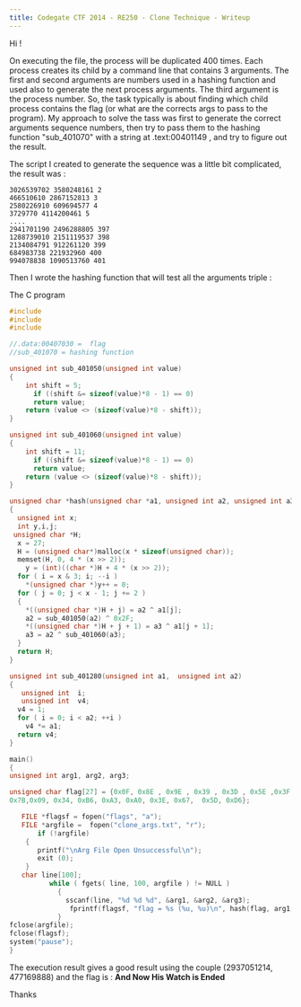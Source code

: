 ```yaml
---
title: Codegate CTF 2014 - RE250 - Clone Technique - Writeup
---
```


Hi !

On executing the file, the process will be duplicated 400 times. Each process creates its child by a command line that contains 3 arguments. The first and second arguments are numbers used in a hashing function and used also to generate the next process arguments. The third argument is the process number.
So, the task typically is about finding which child process contains the flag (or what are the corrects args to pass to the program).
My approach to solve the tass was first to generate the correct arguments sequence numbers, then try to pass them to the hashing function "sub_401070" with a string at .text:00401149 , and try to figure out the result.
<!--more-->
The script I created to generate the sequence was a little bit complicated, the result was :

    3026539702 3580248161 2
    466510610 2867152813 3
    2580226910 609694577 4
    3729770 4114200461 5
    ....
    2941701190 2496288805 397
    1288739010 2151119537 398
    2134084791 912261120 399
    684983738 221932960 400
    994078838 1090513760 401


Then I wrote the hashing function that will test all the arguments triple :

The C program 

```C
#include
#include
#include

//.data:00407030 =  flag
//sub_401070 = hashing function

unsigned int sub_401050(unsigned int value)
{
    int shift = 5;
      if ((shift &= sizeof(value)*8 - 1) == 0)
      return value;
    return (value <> (sizeof(value)*8 - shift));
} 

unsigned int sub_401060(unsigned int value)
{
    int shift = 11;
      if ((shift &= sizeof(value)*8 - 1) == 0)
      return value;
    return (value <> (sizeof(value)*8 - shift));
}

unsigned char *hash(unsigned char *a1, unsigned int a2, unsigned int a3)
{
  unsigned int x;
  int y,i,j; 
 unsigned char *H; 
  x = 27;  
  H = (unsigned char*)malloc(x * sizeof(unsigned char));  
  memset(H, 0, 4 * (x >> 2));  
    y = (int)((char *)H + 4 * (x >> 2));
  for ( i = x & 3; i; --i )
    *(unsigned char *)y++ = 0;         
  for ( j = 0; j < x - 1; j += 2 )
  {
    *((unsigned char *)H + j) = a2 ^ a1[j];
    a2 = sub_401050(a2) ^ 0x2F;        
    *((unsigned char *)H + j + 1) = a3 ^ a1[j + 1];            
    a3 = a2 ^ sub_401060(a3);  
  }  
  return H;
}

unsigned int sub_401280(unsigned int a1,  unsigned int a2)
{
   unsigned int  i; 
   unsigned int  v4;
  v4 = 1;
  for ( i = 0; i < a2; ++i )
    v4 *= a1;
  return v4;
}

main()
{
unsigned int arg1, arg2, arg3;

unsigned char flag[27] = {0x0F, 0x8E , 0x9E , 0x39 , 0x3D , 0x5E ,0x3F ,0xA8 , 0x7A , 0x68 ,0x0C ,0x3D, 0x8B, 0xAD, 0xC5,  0xD0,
0x7B,0x09, 0x34, 0xB6, 0xA3, 0xA0, 0x3E, 0x67,  0x5D, 0xD6};

   FILE *flagsf = fopen("flags", "a");
   FILE *argfile =  fopen("clone_args.txt", "r");   
       if (!argfile)
    {
       printf("\nArg File Open Unsuccessful\n");
       exit (0);
    }   
   char line[100]; 
          while ( fgets( line, 100, argfile ) != NULL ) 
            { 
              sscanf(line, "%d %d %d", &arg1, &arg2, &arg3);
               fprintf(flagsf, "flag = %s (%u, %u)\n", hash(flag, arg1, arg2), arg1, arg2);                            
            } 
fclose(argfile);
fclose(flagsf);
system("pause");    
}
```

The execution result gives a good result using the couple (2937051214, 477169888)  and the flag is :
**And Now His Watch is Ended**

Thanks
